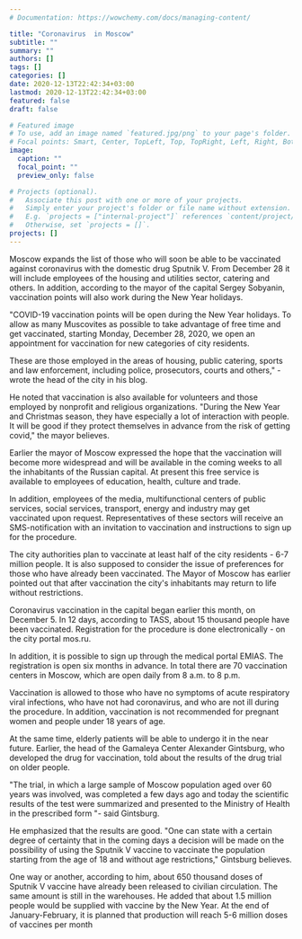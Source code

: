```yaml
---
# Documentation: https://wowchemy.com/docs/managing-content/

title: "Coronavirus  in Moscow"
subtitle: ""
summary: ""
authors: []
tags: []
categories: []
date: 2020-12-13T22:42:34+03:00
lastmod: 2020-12-13T22:42:34+03:00
featured: false
draft: false

# Featured image
# To use, add an image named `featured.jpg/png` to your page's folder.
# Focal points: Smart, Center, TopLeft, Top, TopRight, Left, Right, BottomLeft, Bottom, BottomRight.
image:
  caption: ""
  focal_point: ""
  preview_only: false

# Projects (optional).
#   Associate this post with one or more of your projects.
#   Simply enter your project's folder or file name without extension.
#   E.g. `projects = ["internal-project"]` references `content/project/deep-learning/index.md`.
#   Otherwise, set `projects = []`.
projects: []
---
```

Moscow expands the list of those who will soon be able to be vaccinated against coronavirus with the domestic drug Sputnik V. From December 28 it will include employees of the housing and utilities sector, catering and others. In addition, according to the mayor of the capital Sergey Sobyanin, vaccination points will also work during the New Year holidays.


"COVID-19 vaccination points will be open during the New Year holidays. To allow as many Muscovites as possible to take advantage of free time and get vaccinated, starting Monday, December 28, 2020, we open an appointment for vaccination for new categories of city residents.

These are those employed in the areas of housing, public catering, sports and law enforcement, including police, prosecutors, courts and others," - wrote the head of the city in his blog.

He noted that vaccination is also available for volunteers and those employed by nonprofit and religious organizations. "During the New Year and Christmas season, they have especially a lot of interaction with people. It will be good if they protect themselves in advance from the risk of getting covid," the mayor believes.

Earlier the mayor of Moscow expressed the hope that the vaccination will become more widespread and will be available in the coming weeks to all the inhabitants of the Russian capital. At present this free service is available to employees of education, health, culture and trade.


In addition, employees of the media, multifunctional centers of public services, social services, transport, energy and industry may get vaccinated upon request. Representatives of these sectors will receive an SMS-notification with an invitation to vaccination and instructions to sign up for the procedure.

The city authorities plan to vaccinate at least half of the city residents - 6-7 million people. It is also supposed to consider the issue of preferences for those who have already been vaccinated. The Mayor of Moscow has earlier pointed out that after vaccination the city's inhabitants may return to life without restrictions.

Coronavirus vaccination in the capital began earlier this month, on December 5. In 12 days, according to TASS, about 15 thousand people have been vaccinated. Registration for the procedure is done electronically - on the city portal mos.ru.

In addition, it is possible to sign up through the medical portal EMIAS. The registration is open six months in advance. In total there are 70 vaccination centers in Moscow, which are open daily from 8 a.m. to 8 p.m.

Vaccination is allowed to those who have no symptoms of acute respiratory viral infections, who have not had coronavirus, and who are not ill during the procedure. In addition, vaccination is not recommended for pregnant women and people under 18 years of age.

At the same time, elderly patients will be able to undergo it in the near future. Earlier, the head of the Gamaleya Center Alexander Gintsburg, who developed the drug for vaccination, told about the results of the drug trial on older people.


"The trial, in which a large sample of Moscow population aged over 60 years was involved, was completed a few days ago and today the scientific results of the test were summarized and presented to the Ministry of Health in the prescribed form "- said Gintsburg.

He emphasized that the results are good. "One can state with a certain degree of certainty that in the coming days a decision will be made on the possibility of using the Sputnik V vaccine to vaccinate the population starting from the age of 18 and without age restrictions," Gintsburg believes.

One way or another, according to him, about 650 thousand doses of Sputnik V vaccine have already been released to civilian circulation. The same amount is still in the warehouses. He added that about 1.5 million people would be supplied with vaccine by the New Year. At the end of January-February, it is planned that production will reach 5-6 million doses of vaccines per month